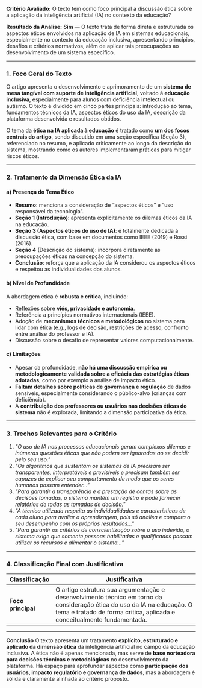 **Critério Avaliado:**
O texto tem como foco principal a discussão ética sobre a aplicação da inteligência artificial (IA) no contexto da educação?

**Resultado da Análise:**
**Sim** — O texto trata de forma direta e estruturada os aspectos éticos envolvidos na aplicação de IA em sistemas educacionais, especialmente no contexto da educação inclusiva, apresentando princípios, desafios e critérios normativos, além de aplicar tais preocupações ao desenvolvimento de um sistema específico.

---

### 1. Foco Geral do Texto

O artigo apresenta o desenvolvimento e aprimoramento de um **sistema de mesa tangível com suporte de inteligência artificial**, voltado à **educação inclusiva**, especialmente para alunos com deficiência intelectual ou autismo. O texto é dividido em cinco partes principais: introdução ao tema, fundamentos técnicos da IA, aspectos éticos do uso da IA, descrição da plataforma desenvolvida e resultados obtidos.

O tema da **ética na IA aplicada à educação** é tratado como **um dos focos centrais do artigo**, sendo discutido em uma seção específica (Seção 3), referenciado no resumo, e aplicado criticamente ao longo da descrição do sistema, mostrando como os autores implementaram práticas para mitigar riscos éticos.

---

### 2. Tratamento da Dimensão Ética da IA

#### a) Presença do Tema Ético

* **Resumo**: menciona a consideração de “aspectos éticos” e “uso responsável da tecnologia”.
* **Seção 1 (Introdução)**: apresenta explicitamente os dilemas éticos da IA na educação.
* **Seção 3 (Aspectos éticos do uso de IA)**: é totalmente dedicada à discussão ética, com base em documentos como IEEE (2019) e Rossi (2016).
* **Seção 4** (Descrição do sistema): incorpora diretamente as preocupações éticas na concepção do sistema.
* **Conclusão**: reforça que a aplicação da IA considerou os aspectos éticos e respeitou as individualidades dos alunos.

#### b) Nível de Profundidade

A abordagem ética é **robusta e crítica**, incluindo:

* Reflexões sobre **viés, privacidade e autonomia**.
* Referência a princípios normativos internacionais (IEEE).
* Adoção de **mecanismos técnicos e metodológicos** no sistema para lidar com ética (e.g., logs de decisão, restrições de acesso, confronto entre análise do professor e IA).
* Discussão sobre o desafio de representar valores computacionalmente.

#### c) Limitações

* Apesar da profundidade, **não há uma discussão empírica ou metodologicamente validada sobre a eficácia das estratégias éticas adotadas**, como por exemplo a análise de impacto ético.
* **Faltam detalhes sobre políticas de governança e regulação** de dados sensíveis, especialmente considerando o público-alvo (crianças com deficiência).
* A **contribuição dos professores ou usuários nas decisões éticas do sistema** não é explorada, limitando a dimensão participativa da ética.

---

### 3. Trechos Relevantes para o Critério

1. *"O uso de IA nos processos educacionais geram complexos dilemas e inúmeras questões éticas que não podem ser ignoradas ao se decidir pelo seu uso."*
2. *"Os algoritmos que sustentam os sistemas de IA precisam ser transparentes, interpretáveis e previsíveis e precisam também ser capazes de explicar seu comportamento de modo que os seres humanos possam entender..."*
3. *"Para garantir a transparência e a prestação de contas sobre as decisões tomadas, o sistema mantém um registro e pode fornecer relatórios de todas as tomadas de decisão."*
4. *"A técnica utilizada respeita as individualidades e características de cada aluno para avaliar a aprendizagem, pois só analisa e compara o seu desempenho com os próprios resultados..."*
5. *"Para garantir os critérios de conscientização sobre o uso indevido, o sistema exige que somente pessoas habilitadas e qualificadas possam utilizar os recursos e alimentar o sistema..."*

---

### 4. Classificação Final com Justificativa

| **Classificação**  | **Justificativa**                                                                                                                                                                                  |
| ------------------ | -------------------------------------------------------------------------------------------------------------------------------------------------------------------------------------------------- |
| **Foco principal** | O artigo estrutura sua argumentação e desenvolvimento técnico em torno da consideração ética do uso da IA na educação. O tema é tratado de forma crítica, aplicada e conceitualmente fundamentada. |

---

**Conclusão**
O texto apresenta um tratamento **explícito, estruturado e aplicado da dimensão ética** da inteligência artificial no campo da educação inclusiva. A ética não é apenas mencionada, mas serve de **base norteadora para decisões técnicas e metodológicas** no desenvolvimento da plataforma. Há espaço para aprofundar aspectos como **participação dos usuários, impacto regulatório e governança de dados**, mas a abordagem é sólida e claramente alinhada ao critério proposto.
